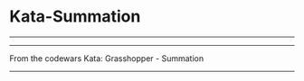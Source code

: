 # Kata-Summation

_____________________
_____________________

From the codewars Kata: Grasshopper - Summation

_____________________